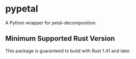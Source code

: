 # pypetal

A Python wrapper for petal-decomposition.

## Minimum Supported Rust Version

This package is guaranteed to build with Rust 1.41 and later.
